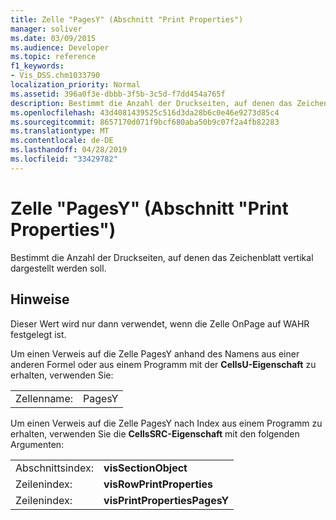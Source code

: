 ```yaml
---
title: Zelle "PagesY" (Abschnitt "Print Properties")
manager: soliver
ms.date: 03/09/2015
ms.audience: Developer
ms.topic: reference
f1_keywords:
- Vis_DSS.chm1033790
localization_priority: Normal
ms.assetid: 396a0f3e-dbbb-3f5b-3c5d-f7dd454a765f
description: Bestimmt die Anzahl der Druckseiten, auf denen das Zeichenblatt vertikal dargestellt werden soll.
ms.openlocfilehash: 43d4081439525c516d3da28b6c0e46e9273d85c4
ms.sourcegitcommit: 8657170d071f9bcf680aba50b9c07f2a4fb82283
ms.translationtype: MT
ms.contentlocale: de-DE
ms.lasthandoff: 04/28/2019
ms.locfileid: "33429782"
---
```

# <a name="pagesy-cell-print-properties-section"></a>Zelle "PagesY" (Abschnitt "Print Properties")

Bestimmt die Anzahl der Druckseiten, auf denen das Zeichenblatt vertikal dargestellt werden soll. 
  
## <a name="remarks"></a>Hinweise

Dieser Wert wird nur dann verwendet, wenn die Zelle OnPage auf WAHR festgelegt ist. 
  
Um einen Verweis auf die Zelle PagesY anhand des Namens aus einer anderen Formel oder aus einem Programm mit der **CellsU-Eigenschaft** zu erhalten, verwenden Sie: 
  
|||
|:-----|:-----|
| Zellenname:  <br/> | PagesY  <br/> |
   
Um einen Verweis auf die Zelle PagesY nach Index aus einem Programm zu erhalten, verwenden Sie die **CellsSRC-Eigenschaft** mit den folgenden Argumenten: 
  
|||
|:-----|:-----|
| Abschnittsindex:  <br/> |**visSectionObject** <br/> |
| Zeilenindex:  <br/> |**visRowPrintProperties** <br/> |
| Zeilenindex:  <br/> |**visPrintPropertiesPagesY** <br/> |
   

